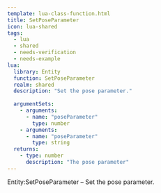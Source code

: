 ```yaml
---
template: lua-class-function.html
title: SetPoseParameter
icon: lua-shared
tags:
  - lua
  - shared
  - needs-verification
  - needs-example
lua:
  library: Entity
  function: SetPoseParameter
  realm: shared
  description: "Set the pose parameter."
  
  argumentSets:
    - arguments:
      - name: "poseParameter"
        type: number
    - arguments:
      - name: "poseParameter"
        type: string
  returns:
    - type: number
      description: "The pose parameter"
---
```


<div class="lua__search__keywords">
Entity:SetPoseParameter &#x2013; Set the pose parameter.
</div>
